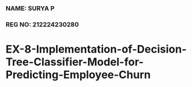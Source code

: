 ### NAME: SURYA P <br>
### REG NO: 212224230280

# EX-8-Implementation-of-Decision-Tree-Classifier-Model-for-Predicting-Employee-Churn

